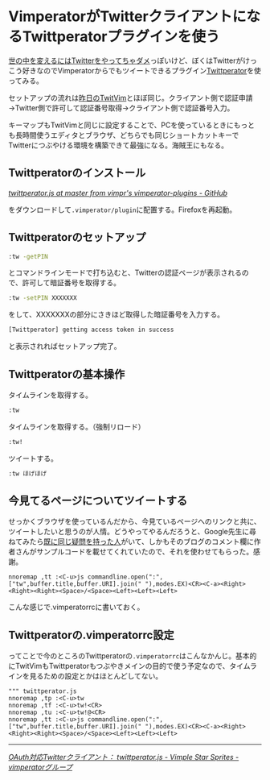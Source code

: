 # <span>VimperatorがTwitterクライアントになる</span><span>Twittperatorプラグインを使う</span>

[世の中を変えるにはTwitterをやってちゃダメ](http://el.jibun.atmarkit.co.jp/rails/2011/01/twitter-c545.html)っぽいけど、ぼくはTwitterがけっこう好きなのでVimperatorからでもツイートできるプラグイン[Twittperator](http://vimperator.g.hatena.ne.jp/teramako/20100702/1278104239)を使ってみる。

セットアップの流れは[昨日のTwitVim](/2011/01/21/vim-twitter-plugin-twitvim)とほぼ同じ。クライアント側で認証申請→Twitter側で許可して認証番号取得→クライアント側で認証番号入力。

キーマップもTwitVimと同じに設定することで、PCを使っているときにもっとも長時間使うエディタとブラウザ、どちらでも同じショートカットキーでTwitterにつぶやける環境を構築できて最強になる。海賊王にもなる。

<!-- READMORE -->


## Twittperatorのインストール

<cite>[twittperator.js at master from vimpr's vimperator-plugins - GitHub](https://github.com/vimpr/vimperator-plugins/blob/master/twittperator.js)</cite>

をダウンロードして`.vimperator/plugin`に配置する。Firefoxを再起動。


## Twittperatorのセットアップ

~~~ sh
:tw -getPIN
~~~

とコマンドラインモードで打ち込むと、Twitterの認証ページが表示されるので、許可して暗証番号を取得する。

~~~ sh
:tw -setPIN XXXXXXX
~~~

をして、XXXXXXXの部分にさきほど取得した暗証番号を入力する。

~~~ sh
[Twittperator] getting access token in success
~~~

と表示されればセットアップ完了。


## Twittperatorの基本操作

タイムラインを取得する。

~~~ sh
:tw
~~~

タイムラインを取得する。（強制リロード）

~~~ sh
:tw!
~~~

ツイートする。

~~~ sh
:tw ほげほげ
~~~


## 今見てるページについてツイートする

せっかくブラウザを使っているんだから、今見ているページへのリンクと共に、ツイートしたいと思うのが人情。どうやってやるんだろうと、Google先生に尋ねてみたら[既に同じ疑問を持った人](http://d.hatena.ne.jp/zenpou/20101114/1289739386)がいて、しかもそのブログのコメント欄に作者さんがサンプルコードを載せてくれていたので、それを使わせてもらった。感謝。

~~~ vim
nnoremap ,tt :<C-u>js commandline.open(":",["tw",buffer.title,buffer.URI].join(" "),modes.EX)<CR><C-a><Right><Right><Right><Space>/<Space><Left><Left><Left>
~~~

こんな感じで.vimperatorrcに書いておく。


## Twittperatorの.vimperatorrc設定

ってことで今のところのTwittperatorの`.vimperatorrc`はこんなかんじ。基本的にTwitVimもTwittperatorもつぶやきメインの目的で使う予定なので、タイムラインを見るための設定とかはほとんどしてない。

~~~ vim
""" twittperator.js
nnoremap ,tp :<C-u>tw 
nnoremap ,tf :<C-u>tw!<CR>
nnoremap ,tu :<C-u>tw!@<CR>
nnoremap ,tt :<C-u>js commandline.open(":",["tw",buffer.title,buffer.URI].join(" "),modes.EX)<CR><C-a><Right><Right><Right><Space>/<Space><Left><Left><Left>
~~~

* * *

<cite>[OAuth対応Twitterクライアント： twittperator.js - Vimple Star Sprites - vimperatorグループ](http://vimperator.g.hatena.ne.jp/teramako/20100702/1278104239)</cite>
